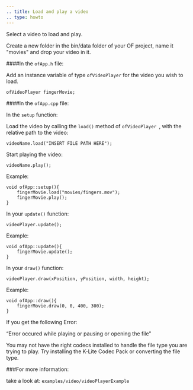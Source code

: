 ```yaml
---
.. title: Load and play a video
.. type: howto
---
```


Select a video to load and play. 

Create a new folder in the bin/data folder of your OF project, name it "movies" and drop your video in it. 

####In the ```ofApp.h``` file: 

Add an instance variable of type ```ofVideoPlayer``` for the video you wish to load.

 	ofVideoPlayer fingerMovie;

####In the ```ofApp.cpp``` file:

In the ```setup``` function:

Load the video by calling the ```load()``` method of ```ofVideoPlayer ```, with the relative path to the video:

	videoName.load("INSERT FILE PATH HERE");
	

Start playing the video:

	videoName.play();

Example:

	void ofApp::setup(){
		fingerMovie.load("movies/fingers.mov");
		fingerMovie.play();
	}
	
	
In your ``update()`` function:


	videoPlayer.update();


Example:

	void ofApp::update(){
		fingerMovie.update();
	}

In your ``draw()`` function:


	videoPlayer.draw(xPosition, yPosition, width, height);


Example:

	void ofApp::draw(){
		fingerMovie.draw(0, 0, 400, 300);
	}
	
If you get the following Error:

“Error occured while playing or pausing or opening the file”

You may not have the right codecs installed to handle the file type you are trying to play. Try installing the K-Lite Codec Pack or converting the file type.

###For more information:

take a look at: ```examples/video/videoPlayerExample```
